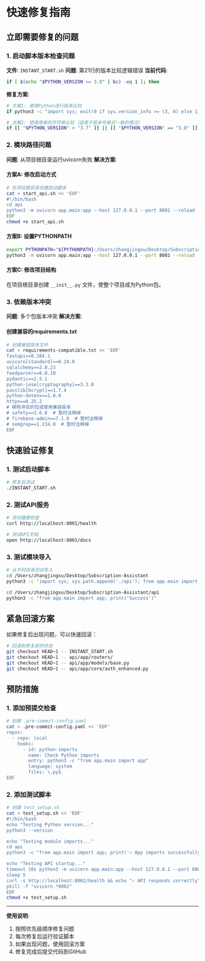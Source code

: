 # 快速修复指南

## 立即需要修复的问题

### 1. 启动脚本版本检查问题

**文件**: `INSTANT_START.sh`
**问题**: 第21行的版本比较逻辑错误
**当前代码**:
```bash
if [ $(echo "$PYTHON_VERSION >= 3.8" | bc) -eq 1 ]; then
```

**修复方案**:
```bash
# 方案1: 使用Python进行版本比较
if python3 -c "import sys; exit(0 if sys.version_info >= (3, 8) else 1)"; then

# 方案2: 使用简单的字符串比较（适用于版本号格式一致的情况）
if [[ "$PYTHON_VERSION" > "3.7" ]] || [[ "$PYTHON_VERSION" == "3.8" ]] || [[ "$PYTHON_VERSION" == "3.9" ]] || [[ "$PYTHON_VERSION" == "3.10" ]] || [[ "$PYTHON_VERSION" == "3.11" ]] || [[ "$PYTHON_VERSION" == "3.12" ]]; then
```

### 2. 模块路径问题

**问题**: 从项目根目录运行uvicorn失败
**解决方案**:

#### 方案A: 修改启动方式
```bash
# 在项目根目录创建启动脚本
cat > start_api.sh << 'EOF'
#!/bin/bash
cd api
python3 -m uvicorn app.main:app --host 127.0.0.1 --port 8001 --reload
EOF
chmod +x start_api.sh
```

#### 方案B: 设置PYTHONPATH
```bash
export PYTHONPATH="${PYTHONPATH}:/Users/zhangjingxu/Desktop/Subscription-Assistant/api"
python3 -m uvicorn app.main:app --host 127.0.0.1 --port 8001 --reload
```

#### 方案C: 修改项目结构
在项目根目录创建 `__init__.py` 文件，使整个项目成为Python包。

### 3. 依赖版本冲突

**问题**: 多个包版本冲突
**解决方案**:

#### 创建兼容的requirements.txt
```bash
# 创建兼容版本文件
cat > requirements-compatible.txt << 'EOF'
fastapi==0.104.1
uvicorn[standard]==0.24.0
sqlalchemy==2.0.23
feedparser==6.0.10
pydantic==2.5.1
python-jose[cryptography]==3.3.0
passlib[bcrypt]==1.7.4
python-dotenv==1.0.0
httpx==0.25.2
# 移除冲突的包或使用兼容版本
# safety==3.6.0  # 暂时注释掉
# firebase-admin==7.1.0  # 暂时注释掉
# semgrep==1.134.0  # 暂时注释掉
EOF
```

## 快速验证修复

### 1. 测试启动脚本
```bash
# 修复后测试
./INSTANT_START.sh
```

### 2. 测试API服务
```bash
# 测试健康检查
curl http://localhost:8001/health

# 测试API文档
open http://localhost:8001/docs
```

### 3. 测试模块导入
```bash
# 从不同目录测试导入
cd /Users/zhangjingxu/Desktop/Subscription-Assistant
python3 -c "import sys; sys.path.append('./api'); from app.main import app; print('Success')"

cd /Users/zhangjingxu/Desktop/Subscription-Assistant/api
python3 -c "from app.main import app; print('Success')"
```

## 紧急回滚方案

如果修复后出现问题，可以快速回滚：

```bash
# 回滚到修复前的状态
git checkout HEAD~1 -- INSTANT_START.sh
git checkout HEAD~1 -- api/app/routers/
git checkout HEAD~1 -- api/app/models/base.py
git checkout HEAD~1 -- api/app/core/auth_enhanced.py
```

## 预防措施

### 1. 添加预提交检查
```bash
# 创建 .pre-commit-config.yaml
cat > .pre-commit-config.yaml << 'EOF'
repos:
  - repo: local
    hooks:
      - id: python-imports
        name: Check Python imports
        entry: python3 -c "from app.main import app"
        language: system
        files: \.py$
EOF
```

### 2. 添加测试脚本
```bash
# 创建 test_setup.sh
cat > test_setup.sh << 'EOF'
#!/bin/bash
echo "Testing Python version..."
python3 --version

echo "Testing module imports..."
cd api
python3 -c "from app.main import app; print('✓ App imports successfully')"

echo "Testing API startup..."
timeout 10s python3 -m uvicorn app.main:app --host 127.0.0.1 --port 8002 &
sleep 5
curl -s http://localhost:8002/health && echo "✓ API responds correctly"
pkill -f "uvicorn.*8002"
EOF
chmod +x test_setup.sh
```

---

**使用说明**: 
1. 按照优先级顺序修复问题
2. 每次修复后运行验证脚本
3. 如果出现问题，使用回滚方案
4. 修复完成后提交代码到GitHub

